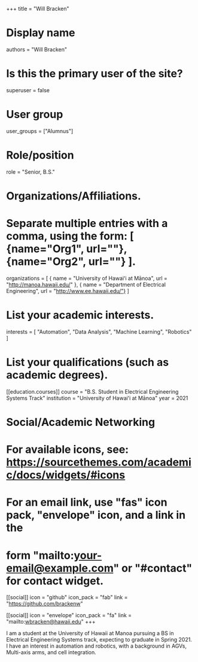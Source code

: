 +++
title = "Will Bracken"

# Display name

authors = "Will Bracken"

# Is this the primary user of the site?

superuser = false

# User group

user_groups = ["Alumnus"]

# Role/position

role = "Senior, B.S."

# Organizations/Affiliations.

# Separate multiple entries with a comma, using the form: [ {name="Org1", url=""}, {name="Org2", url=""} ].

organizations = [ { name = "University of Hawaiʻi at Mānoa", url = "http://manoa.hawaii.edu/" }, { name = "Department of Electrical Engineering", url = "http://www.ee.hawaii.edu/"} ]

# List your academic interests.

interests = [ "Automation", "Data Analysis", "Machine Learning", "Robotics" ]

# List your qualifications (such as academic degrees).

[[education.courses]]
  course = "B.S. Student in Electrical Engineering Systems Track"
  institution = "University of Hawaiʻi at Mānoa" 
  year = 2021

# Social/Academic Networking

# For available icons, see: https://sourcethemes.com/academic/docs/widgets/#icons

# For an email link, use "fas" icon pack, "envelope" icon, and a link in the

# form "mailto:your-email@example.com" or "#contact" for contact widget.
  
[[social]] 
  icon = "github"
  icon_pack = "fab"
  link = "https://github.com/brackenw"

[[social]] 
  icon = "envelope"
  icon_pack = "fa" 
  link = "mailto:wbracken@hawaii.edu"
+++

I am a student at the University of Hawaii at Manoa pursuing a BS in Electrical Engineering Systems track, expecting to graduate in Spring 2021. I have an interest in automation and robotics, with a background in AGVs, Multi-axis arms, and cell integration.
<!--stackedit_data:
eyJoaXN0b3J5IjpbLTEyOTY2Nzg4MzBdfQ==
-->
